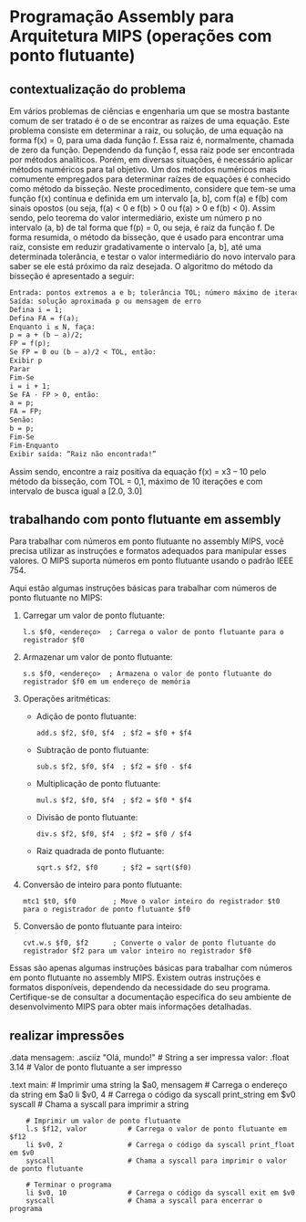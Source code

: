 # Programação Assembly para Arquitetura MIPS (operações com ponto flutuante)

## contextualização do problema 

Em vários problemas de ciências e engenharia um que se mostra bastante comum de ser tratado é o de
se encontrar as raízes de uma equação. Este problema consiste em determinar a raiz, ou solução, de
uma equação na forma f(x) = 0, para uma dada função f. Essa raiz é, normalmente, chamada de zero
da função. Dependendo da função f, essa raiz pode ser encontrada por métodos analíticos. Porém, em
diversas situações, é necessário aplicar métodos numéricos para tal objetivo.
Um dos métodos numéricos mais comumente empregados para determinar raízes de equações é
conhecido como método da bisseção. Neste procedimento, considere que tem-se uma função f(x)
contínua e definida em um intervalo [a, b], com f(a) e f(b) com sinais opostos (ou seja, f(a) < 0 e f(b) > 0 ou f(a) > 0 e f(b) < 0). Assim sendo, pelo teorema do valor intermediário, existe um número p no intervalo (a, b) de tal forma que f(p) = 0, ou seja, é raiz da função f.
De forma resumida, o método da bisseção, que é usado para encontrar uma raiz, consiste em reduzir
gradativamente o intervalo [a, b], até uma determinada tolerância, e testar o valor intermediário do
novo intervalo para saber se ele está próximo da raiz desejada. O algoritmo do método da bisseção é
apresentado a seguir:

```txt
Entrada: pontos extremos a e b; tolerância TOL; número máximo de iterações N.
Saída: solução aproximada p ou mensagem de erro
Defina i = 1;
Defina FA = f(a);
Enquanto i ≤ N, faça:
p = a + (b – a)/2;
FP = f(p);
Se FP = 0 ou (b – a)/2 < TOL, então:
Exibir p
Parar
Fim-Se
i = i + 1;
Se FA · FP > 0, então:
a = p;
FA = FP;
Senão:
b = p;
Fim-Se
Fim-Enquanto
Exibir saída: “Raiz não encontrada!”
```

Assim sendo, encontre a raiz positiva da equação f(x) = x3 – 10 pelo método da bisseção, com TOL =
0,1, máximo de 10 iterações e com intervalo de busca igual a [2.0, 3.0]

## trabalhando com ponto flutuante em assembly

Para trabalhar com números em ponto flutuante no assembly MIPS, você precisa utilizar as instruções e formatos adequados para manipular esses valores. O MIPS suporta números em ponto flutuante usando o padrão IEEE 754.

Aqui estão algumas instruções básicas para trabalhar com números de ponto flutuante no MIPS:

1. Carregar um valor de ponto flutuante:
   ```
   l.s $f0, <endereço>  ; Carrega o valor de ponto flutuante para o registrador $f0
   ```

2. Armazenar um valor de ponto flutuante:
   ```
   s.s $f0, <endereço>  ; Armazena o valor de ponto flutuante do registrador $f0 em um endereço de memória
   ```

3. Operações aritméticas:
   - Adição de ponto flutuante:
     ```
     add.s $f2, $f0, $f4  ; $f2 = $f0 + $f4
     ```

   - Subtração de ponto flutuante:
     ```
     sub.s $f2, $f0, $f4  ; $f2 = $f0 - $f4
     ```

   - Multiplicação de ponto flutuante:
     ```
     mul.s $f2, $f0, $f4  ; $f2 = $f0 * $f4
     ```

   - Divisão de ponto flutuante:
     ```
     div.s $f2, $f0, $f4  ; $f2 = $f0 / $f4
     ```

   - Raiz quadrada de ponto flutuante:
     ```
     sqrt.s $f2, $f0      ; $f2 = sqrt($f0)
     ```

4. Conversão de inteiro para ponto flutuante:
   ```
   mtc1 $t0, $f0         ; Move o valor inteiro do registrador $t0 para o registrador de ponto flutuante $f0
   ```

5. Conversão de ponto flutuante para inteiro:
   ```
   cvt.w.s $f0, $f2      ; Converte o valor de ponto flutuante do registrador $f2 para um valor inteiro no registrador $f0
   ```

Essas são apenas algumas instruções básicas para trabalhar com números em ponto flutuante no assembly MIPS. Existem outras instruções e formatos disponíveis, dependendo da necessidade do seu programa. Certifique-se de consultar a documentação específica do seu ambiente de desenvolvimento MIPS para obter mais informações detalhadas.

## realizar impressões

.data
    mensagem: .asciiz "Olá, mundo!"  # String a ser impressa
    valor: .float 3.14               # Valor de ponto flutuante a ser impresso

.text
    main:
        # Imprimir uma string
        la $a0, mensagem          # Carrega o endereço da string em $a0
        li $v0, 4                # Carrega o código da syscall print_string em $v0
        syscall                  # Chama a syscall para imprimir a string

        # Imprimir um valor de ponto flutuante
        l.s $f12, valor          # Carrega o valor de ponto flutuante em $f12
        li $v0, 2                # Carrega o código da syscall print_float em $v0
        syscall                  # Chama a syscall para imprimir o valor de ponto flutuante

        # Terminar o programa
        li $v0, 10               # Carrega o código da syscall exit em $v0
        syscall                  # Chama a syscall para encerrar o programa

